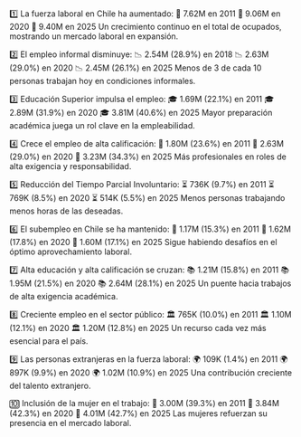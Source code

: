 1️⃣ La fuerza laboral en Chile ha aumentado:
👥 7.62M en 2011
👥 9.06M en 2020
👥 9.40M en 2025
Un crecimiento continuo en el total de ocupados, mostrando un mercado laboral en expansión.

2️⃣ El empleo informal disminuye:
📉 2.54M (28.9%) en 2018
📉 2.63M (29.0%) en 2020
📉 2.45M (26.1%) en 2025
Menos de 3 de cada 10 personas trabajan hoy en condiciones informales.

3️⃣ Educación Superior impulsa el empleo:
🎓 1.69M (22.1%) en 2011
🎓 2.89M (31.9%) en 2020
🎓 3.81M (40.6%) en 2025
Mayor preparación académica juega un rol clave en la empleabilidad.

4️⃣ Crece el empleo de alta calificación:
🚀 1.80M (23.6%) en 2011
🚀 2.63M (29.0%) en 2020
🚀 3.23M (34.3%) en 2025
Más profesionales en roles de alta exigencia y responsabilidad.

5️⃣ Reducción del Tiempo Parcial Involuntario:
⏳ 736K (9.7%) en 2011
⏳ 769K (8.5%) en 2020
⏳ 514K (5.5%) en 2025
Menos personas trabajando menos horas de las deseadas.

6️⃣ El subempleo en Chile se ha mantenido:
🔄 1.17M (15.3%) en 2011
🔄 1.62M (17.8%) en 2020
🔄 1.60M (17.1%) en 2025
Sigue habiendo desafíos en el óptimo aprovechamiento laboral.

7️⃣ Alta educación y alta calificación se cruzan:
📚 1.21M (15.8%) en 2011
📚 1.95M (21.5%) en 2020
📚 2.64M (28.1%) en 2025
Un puente hacia trabajos de alta exigencia académica.

8️⃣ Creciente empleo en el sector público:
🏛️ 765K (10.0%) en 2011
🏛️ 1.10M (12.1%) en 2020
🏛️ 1.20M (12.8%) en 2025
Un recurso cada vez más esencial para el país.

9️⃣ Las personas extranjeras en la fuerza laboral:
🌍 109K (1.4%) en 2011
🌍 897K (9.9%) en 2020
🌍 1.02M (10.9%) en 2025
Una contribución creciente del talento extranjero.

🔟 Inclusión de la mujer en el trabajo:
👩 3.00M (39.3%) en 2011
👩 3.84M (42.3%) en 2020
👩 4.01M (42.7%) en 2025
Las mujeres refuerzan su presencia en el mercado laboral.
